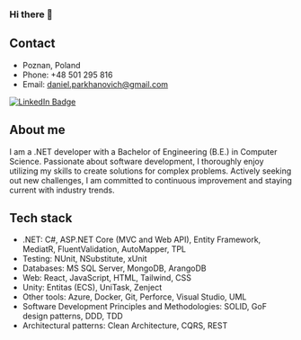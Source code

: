 ### Hi there 👋

## Contact
- Poznan, Poland
- Phone: +48 501 295 816
- Email: daniel.parkhanovich@gmail.com
<a href="https://www.linkedin.com/in/daniel-parkhanovich-a31a54206/">
  <img src="https://img.shields.io/badge/LinkedIn-blue?style=for-the-badge&logo=linkedin&logoColor=white" alt="LinkedIn Badge"/>
</a>

## About me
I am a .NET developer with a Bachelor of Engineering (B.E.) in Computer Science. Passionate about software development, I thoroughly enjoy utilizing my skills to create solutions for complex problems. Actively seeking out new challenges, I am committed to continuous improvement and staying current with industry trends.

## Tech stack
- .NET: C#, ASP.NET Core (MVC and Web API), Entity Framework, MediatR, FluentValidation, AutoMapper, TPL
- Testing: NUnit, NSubstitute, xUnit
- Databases: MS SQL Server, MongoDB, ArangoDB
- Web: React, JavaScript, HTML, Tailwind, CSS
- Unity: Entitas (ECS), UniTask, Zenject
- Other tools: Azure, Docker, Git, Perforce, Visual Studio, UML
- Software Development Principles and Methodologies: SOLID, GoF design patterns, DDD, TDD
- Architectural patterns: Clean Architecture, CQRS, REST

<!--
**scanax2/scanax2** is a ✨ _special_ ✨ repository because its `README.md` (this file) appears on your GitHub profile.

Here are some ideas to get you started:

- 🔭 I’m currently working on ...
- 🌱 I’m currently learning ...
- 👯 I’m looking to collaborate on ...
- 🤔 I’m looking for help with ...
- 💬 Ask me about ...
- 📫 How to reach me: ...
- 😄 Pronouns: ...
- ⚡ Fun fact: ...
-->
